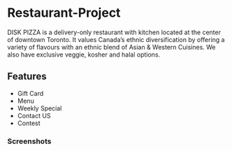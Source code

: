 # Restaurant-Project
DISK PIZZA is a delivery-only restaurant with kitchen located at the center of downtown Toronto. It values Canada’s ethnic diversification by offering a variety of flavours with an ethnic blend of Asian & Western Cuisines. We also have exclusive veggie, kosher and halal options. 

## Features 
- Gift Card
- Menu
- Weekly Special
- Contact US
- Contest

### Screenshots

